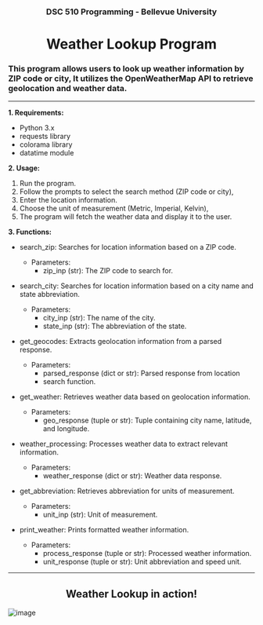###	<div align="center"> DSC 510 Programming - Bellevue University </div>
#	<div align="center"> Weather Lookup Program </div>


### This program allows users to look up weather information by ZIP code or city, It utilizes the OpenWeatherMap API to retrieve geolocation and weather data.
-----------------------------------------------------------------------------------

**1.  Requirements:**
   *	Python 3.x
   *	requests library
   *	colorama library
   *	datatime module

**2. Usage:**
  1.  Run the program.
  2.  Follow the prompts to select the search method (ZIP code or city),
  3.  Enter the location information.
  4.  Choose the unit of measurement (Metric, Imperial, Kelvin),
  5.  The program will fetch the weather data and display it to the user.

**3. Functions:**
  *	search_zip: Searches for location information based on a ZIP code.
    *  Parameters:
       * zip_inp (str): The ZIP code to search for.

  *	search_city: Searches for location information based on a city name and state abbreviation.
     *	Parameters:
         *	city_inp (str): The name of the city.
         *	state_inp (str): The abbreviation of the state.

  *	get_geocodes: Extracts geolocation information from a parsed response.
     *	Parameters:
         *	parsed_response (dict or str): Parsed response from location
         *	search function.

  *	get_weather: Retrieves weather data based on geolocation information.
     *	Parameters:
        *	geo_response (tuple or str): Tuple containing city name, latitude, and longitude.

  *	weather_processing: Processes weather data to extract relevant information.
     *	Parameters:
        *	weather_response (dict or str): Weather data response.

  *	get_abbreviation: Retrieves abbreviation for units of measurement.
     *	Parameters:
         *	unit_inp (str): Unit of measurement.

  *	 print_weather: Prints formatted weather information.
      *	Parameters:
         *	process_response (tuple or str): Processed weather information.
         *	unit_response (tuple or str): Unit abbreviation and speed unit.
  -----------------------------------------------------------------------------------
  ##	<div align="center"> Weather Lookup in action! </div>
  ![image](https://github.com/HmSalah/weather-lookup/assets/74623220/325404f3-8b5a-479a-b67b-1aab5b24ea59)

